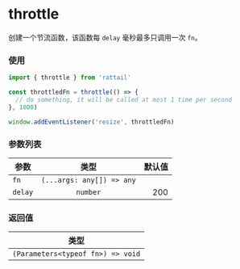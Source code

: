 # throttle

创建一个节流函数，该函数每 `delay` 毫秒最多只调用一次 `fn`。

### 使用

```ts
import { throttle } from 'rattail'

const throttledFn = throttle(() => {
  // do something, it will be called at most 1 time per second
}, 1000)

window.addEventListener('resize', throttledFn)
```

### 参数列表

| 参数    |           类型            | 默认值 |
| ------- | :-----------------------: | -----: |
| `fn`    | `(...args: any[]) => any` |        |
| `delay` |         `number`          |    200 |

### 返回值

|               类型                |
| :-------------------------------: |
| `(Parameters<typeof fn>) => void` |
